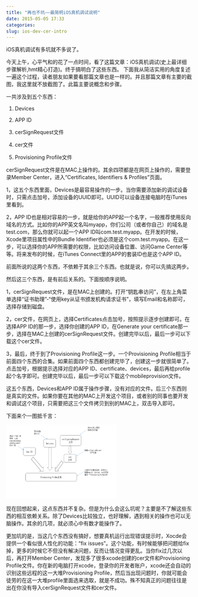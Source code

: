 ```yaml
---
title: "再也不坑——最简明iOS真机调试说明"
date: 2015-05-05 17:33
categories:
slug: ios-dev-cer-intro
---
```


iOS真机调试有多坑就不多说了。

今天上午，心平气和的花了一点时间，看了这篇文章：iOS真机调试(史上最详细步骤解析,hmt精心打造)。终于搞明白了这些东西。
下面我从简洁实用的角度复述一遍这个过程，读者朋友如果要看那篇文章也是一样的。并且那篇文章有主要的截图，我这里就不放截图了。此篇主要说概念和步骤。

一共涉及到五个东西：

1. Devices

2. APP ID

3. cerSignRequest文件

4. cer文件

5. Provisioning Profile文件


cerSignRequest文件是在MAC上操作的。其余四项都是在网页上操作的，需要登录Member Center，进入“Certificates, Identifiers & Profiles”页面。

1，这五个东西里面，Devices是最容易操作的一步。当你需要添加新的调试设备时，只需点击加号，添加设备的UUID即可。UUID可以设备连接电脑时在iTunes里看到。

2，APP ID也是相对容易的一步，就是给你的APP起一个名字，一般推荐使用反向域名的方式。比如你的APP英文名叫myapp，你们公司（或者你自己）的域名是test.com，那么你就可以起一个APP ID叫com.test.myapp。在开发的时候，Xcode里项目属性中的Bundle Identifier也必须是这个com.test.myapp。在这一步，可以选择你的APP所需要的权限，比如访问设备位置、访问Game Center等等。将来发布的时候，在iTunes Connect里的APP的套装ID也是这个APP ID。

前面所说的这两个东西，不依赖于其余三个东西。也就是说，你可以先搞这两步。

然后这三个东西，是有前后关系的。下面按顺序说明。

1，cerSignRequest文件，是在MAC上创建的。打开“钥匙串访问”，在左上角菜单选择“证书助理”-“使用key从证书颁发机构请求证书”，填写Email和名称即可，选择存储到磁盘。

2，cer文件，在网页上，选择Certificates点击加号，按照提示逐步创建即可。在选择APP ID的那一步，选择你创建的APP ID，在Generate your certificate那一步，选择在MAC上创建的cerSignRequest文件。创建完毕以后，最后一步可以下载这个cer文件。

3，最后，终于到了Provisioning Profile这一步。一个Provisioning Profile相当于前面四个东西的合集。如果前面四个东西都创建完毕了，创建这一步就很简单了。点击加号，根据提示选择对应的APP ID、certificate、devices，最后再给profile起个名字即可。创建完毕以后，最后一步可以下载这个mobileprovision文件。

这五个东西，Devices和APP ID属于操作步骤，没有对应的文件。后三个东西则是真实的文件。如果你要在其他的MAC上开发这个项目，或者别的同事也要开发和调试这个项目，只需要把这三个文件拷贝到别的MAC上，双击导入即可。

下面来个一图抵千言：

<img height="200px" width="300px" src="../static/images/ios-dev-cer-intro.png" />

现在回想起来，这点东西并不复杂。但是为什么会这么坑呢？主要是不了解这些东西的相互依赖关系。除了Devices比较独立，也好理解，遇到相关的操作也可以无脑操作。其余的几项，就必须心中有数才能操作了。

更加坑的是，当这几个东西没有搞好，想要真机运行出现错误提示时，Xocde会提供一个看似很人性化的功能：“fix issues”。这个功能，有时候能够把问题给fix掉，更多的时候它不但没有解决问题，反而让情况变得更乱。当你fix过几次以后，再打开Member Center，发现多了很多xcode创建的cer文件和Provisioning Profile文件。你在新的电脑打开xcode，登录你的开发者账户，xcode还会自动的识别这些远程的这一大堆Provisioning Profile，然后当出现问题时，你就可能会徒劳的在这一大堆profile里面选来选取，就是不成功。殊不知真正的问题往往是出在你没有导入cerSignRequest文件和cer文件。



